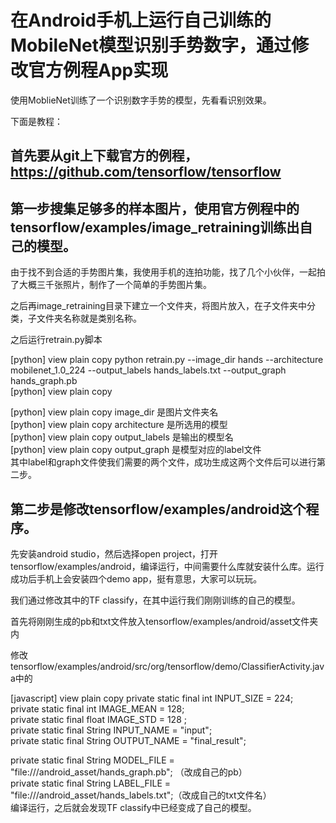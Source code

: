 # 在Android手机上运行自己训练的MobileNet模型识别手势数字，通过修改官方例程App实现

使用MoblieNet训练了一个识别数字手势的模型，先看看识别效果。



下面是教程：

## 首先要从git上下载官方的例程，https://github.com/tensorflow/tensorflow
## 第一步搜集足够多的样本图片，使用官方例程中的tensorflow/examples/image_retraining训练出自己的模型。

由于找不到合适的手势图片集，我使用手机的连拍功能，找了几个小伙伴，一起拍了大概三千张照片，制作了一个简单的手势图片集。


之后再image_retraining目录下建立一个文件夹，将图片放入，在子文件夹中分类，子文件夹名称就是类别名称。

之后运行retrain.py脚本

[python] view plain copy
python retrain.py     --image_dir hands   --architecture mobilenet_1.0_224 --output_labels hands_labels.txt --output_graph hands_graph.pb   
[python] view plain copy
  
[python] view plain copy
image_dir 是图片文件夹名  
[python] view plain copy
architecture 是所选用的模型  
[python] view plain copy
output_labels 是输出的模型名  
[python] view plain copy
output_graph 是模型对应的label文件  
其中label和graph文件使我们需要的两个文件，成功生成这两个文件后可以进行第二步。

## 第二步是修改tensorflow/examples/android这个程序。

先安装android studio，然后选择open project，打开tensorflow/examples/android，编译运行，中间需要什么库就安装什么库。运行成功后手机上会安装四个demo app，挺有意思，大家可以玩玩。

我们通过修改其中的TF classify，在其中运行我们刚刚训练的自己的模型。

首先将刚刚生成的pb和txt文件放入tensorflow/examples/android/asset文件夹内

修改tensorflow/examples/android/src/org/tensorflow/demo/ClassifierActivity.java中的

[javascript] view plain copy
private static final int INPUT_SIZE = 224;     
private static final int IMAGE_MEAN = 128;  
private static final float IMAGE_STD = 128 ;  
private static final String INPUT_NAME = "input";  
private static final String OUTPUT_NAME = "final_result";  
  
private static final String MODEL_FILE = "file:///android_asset/hands_graph.pb";   （改成自己的pb）  
private static final String LABEL_FILE =  
    "file:///android_asset/hands_labels.txt";（改成自己的txt文件名）  
编译运行，之后就会发现TF classify中已经变成了自己的模型。
